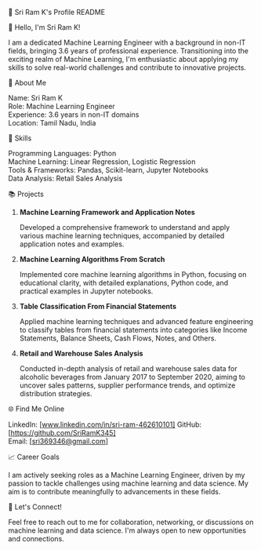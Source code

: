 💼 Sri Ram K's Profile README

👋 Hello, I'm Sri Ram K!

I am a dedicated Machine Learning Engineer with a background in non-IT fields, bringing 3.6 years of professional experience. Transitioning into the exciting realm of Machine Learning, I'm enthusiastic about applying my skills to solve real-world challenges and contribute to innovative projects.

🌟 About Me

Name: Sri Ram K  
Role: Machine Learning Engineer  
Experience: 3.6 years in non-IT domains  
Location: Tamil Nadu, India  

🔧 Skills

Programming Languages: Python  
Machine Learning: Linear Regression, Logistic Regression  
Tools & Frameworks: Pandas, Scikit-learn, Jupyter Notebooks  
Data Analysis: Retail Sales Analysis  

📚 Projects

1. **Machine Learning Framework and Application Notes**

   Developed a comprehensive framework to understand and apply various machine learning techniques, accompanied by detailed application notes and examples.

2. **Machine Learning Algorithms From Scratch**

   Implemented core machine learning algorithms in Python, focusing on educational clarity, with detailed explanations, Python code, and practical examples in Jupyter notebooks.

3. **Table Classification From Financial Statements**

   Applied machine learning techniques and advanced feature engineering to classify tables from financial statements into categories like Income Statements, Balance Sheets, Cash Flows, Notes, and Others.

4. **Retail and Warehouse Sales Analysis**

   Conducted in-depth analysis of retail and warehouse sales data for alcoholic beverages from January 2017 to September 2020, aiming to uncover sales patterns, supplier performance trends, and optimize distribution strategies.

🌐 Find Me Online

LinkedIn: [www.linkedin.com/in/sri-ram-462610101] 
GitHub: [https://github.com/SriRamK345]  
Email: [sri369346@gmail.com]

📈 Career Goals

I am actively seeking roles as a Machine Learning Engineer, driven by my passion to tackle challenges using machine learning and data science. My aim is to contribute meaningfully to advancements in these fields.

💬 Let's Connect!

Feel free to reach out to me for collaboration, networking, or discussions on machine learning and data science. I'm always open to new opportunities and connections.
